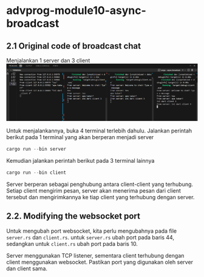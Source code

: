 # advprog-module10-async-broadcast

## 2.1 Original code of broadcast chat

Menjalankan 1 server dan 3 client
![alt text](img/1.png)

Untuk menjalankannya, buka 4 terminal terlebih dahulu. Jalankan perintah berikut pada 1 terminal yang akan berperan menjadi server
```rust
cargo run --bin server
```
Kemudian jalankan perintah berikut pada 3 terminal lainnya
```rust
cargo run --bin client 
```

Server berperan sebagai penghubung antara client-client yang terhubung. Setiap client mengirim pesan, server akan menerima pesan dari client tersebut dan mengirimkannya ke tiap client yang terhubung dengan server.

## 2.2. Modifying the websocket port

Untuk mengubah port websocket, kita perlu mengubahnya pada file `server.rs` dan `client.rs`. untuk `server.rs` ubah port pada baris 44, sedangkan untuk `client.rs` ubah port pada baris 10.

Server menggunakan TCP listener, sementara client terhubung dengan client menggunakan websocket. Pastikan port yang digunakan oleh server dan client sama.